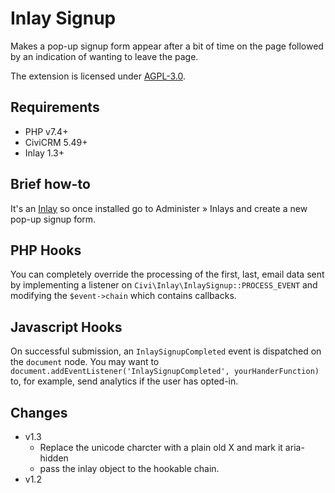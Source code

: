 # Inlay Signup

Makes a pop-up signup form appear after a bit of time on the page followed by an indication of wanting to leave the page.

The extension is licensed under [AGPL-3.0](LICENSE.txt).

## Requirements

* PHP v7.4+
* CiviCRM 5.49+
* Inlay 1.3+

## Brief how-to

It's an [Inlay](https://lab.civicrm.org/extensions/inlay) so once installed go
to Administer » Inlays and create a new pop-up signup form.

## PHP Hooks

You can completely override the processing of the first, last, email data sent
by implementing a listener on `Civi\Inlay\InlaySignup::PROCESS_EVENT` and
modifying the `$event->chain` which contains callbacks.

## Javascript Hooks

On successful submission, an `InlaySignupCompleted` event is dispatched on the `document` node. You may want to `document.addEventListener('InlaySignupCompleted', yourHanderFunction)` to, for example, send analytics if the user has opted-in.

## Changes

- v1.3
  - Replace the unicode charcter with a plain old X and mark it aria-hidden
  - pass the inlay object to the hookable chain.
- v1.2
